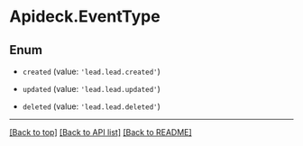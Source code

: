# Apideck.EventType

## Enum


* `created` (value: `'lead.lead.created'`)

* `updated` (value: `'lead.lead.updated'`)

* `deleted` (value: `'lead.lead.deleted'`)


---

[[Back to top]](#) [[Back to API list]](../../../../README.md#documentation-for-api-endpoints) [[Back to README]](../../../../README.md)


